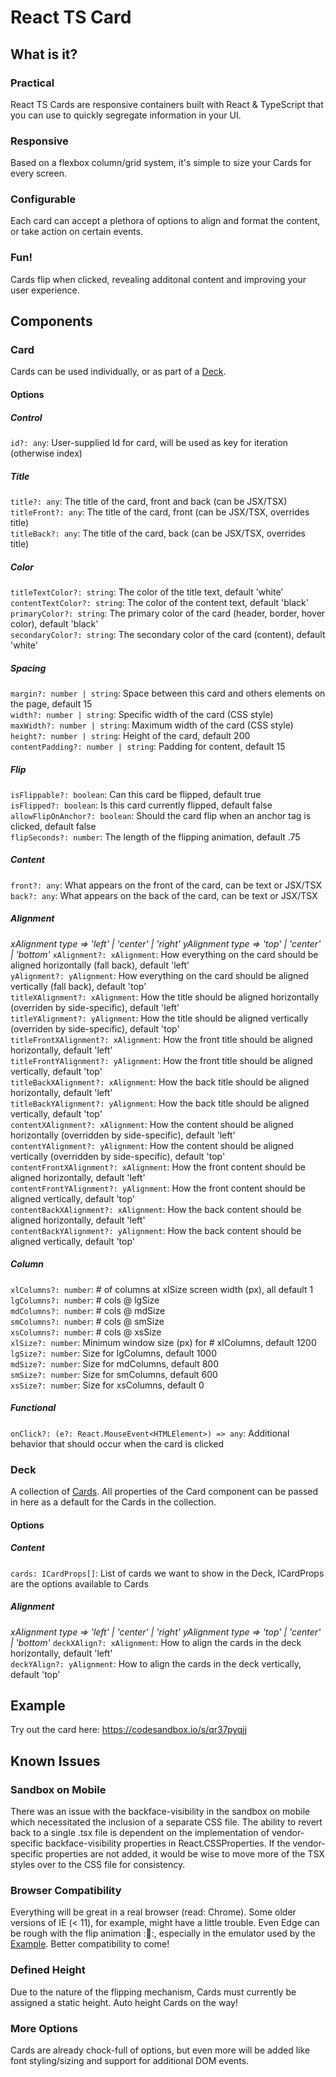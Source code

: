 React TS Card
=============

What is it?
-----------
### Practical
React TS Cards are responsive containers built with React & TypeScript that you can use to quickly segregate information in your UI.
 
### Responsive
Based on a flexbox column/grid system, it's simple to size your Cards for every screen.

### Configurable
Each card can accept a plethora of options to align and format the content, or take action on certain events.

### Fun!
Cards flip when clicked, revealing additonal content and improving your user experience.

Components
----------
### Card
Cards can be used individually, or as part of a <a href="#deck">Deck</a>.

#### Options

##### Control
`id?: any`: User-supplied Id for card, will be used as key for iteration (otherwise index)  

##### Title
`title?: any`: The title of the card, front and back (can be JSX/TSX)  
`titleFront?: any`: The title of the card, front (can be JSX/TSX, overrides title)  
`titleBack?: any`: The title of the card, back (can be JSX/TSX, overrides title)  

##### Color
`titleTextColor?: string`: The color of the title text, default 'white'  
`contentTextColor?: string`: The color of the content text, default 'black'  
`primaryColor?: string`: The primary color of the card (header, border, hover color), default 'black'  
`secondaryColor?: string`: The secondary color of the card (content), default 'white'  

##### Spacing
`margin?: number | string`: Space between this card and others elements on the page, default 15  
`width?: number | string`: Specific width of the card (CSS style)  
`maxWidth?: number | string`: Maximum width of the card (CSS style)  
`height?: number | string`: Height of the card, default 200   
`contentPadding?: number | string`: Padding for content, default 15  

##### Flip
`isFlippable?: boolean`: Can this card be flipped, default true  
`isFlipped?: boolean`: Is this card currently flipped, default false  
`allowFlipOnAnchor?: boolean`: Should the card flip when an anchor tag is clicked, default false  
`flipSeconds?: number`: The length of the flipping animation, default .75  

##### Content
`front?: any`: What appears on the front of the card, can be text or JSX/TSX  
`back?: any`: What appears on the back of the card, can be text or JSX/TSX  

##### Alignment
*xAlignment type => 'left' | 'center' | 'right'*
*yAlignment type => 'top' | 'center' | 'bottom'*
`xAlignment?: xAlignment`: How everything on the card should be aligned horizontally (fall back), default 'left'  
`yAlignment?: yAlignment`: How everything on the card should be aligned vertically (fall back), default 'top'                          
`titleXAlignment?: xAlignment`: How the title should be aligned horizontally (overriden by side-specific), default 'left'  
`titleYAlignment?: yAlignment`: How the title should be aligned vertically (overriden by side-specific), default 'top'  
`titleFrontXAlignment?: xAlignment`: How the front title should be aligned horizontally, default 'left'  
`titleFrontYAlignment?: yAlignment`: How the front title should be aligned vertically, default 'top'  
`titleBackXAlignment?: xAlignment`: How the back title should be aligned horizontally, default 'left'  
`titleBackYAlignment?: yAlignment`: How the back title should be aligned vertically, default 'top'  
`contentXAlignment?: xAlignment`: How the content should be aligned horizontally (overridden by side-specific), default 'left'  
`contentYAlignment?: yAlignment`: How the content should be aligned vertically (overridden by side-specific), default 'top'  
`contentFrontXAlignment?: xAlignment`: How the front content should be aligned horizontally, default 'left'  
`contentFrontYAlignment?: yAlignment`: How the front content should be aligned vertically, default 'top'  
`contentBackXAlignment?: xAlignment`: How the back content should be aligned horizontally, default 'left'  
`contentBackYAlignment?: yAlignment`: How the back content should be aligned vertically, default 'top'   

##### Column
`xlColumns?: number`: # of columns at xlSize screen width (px), all default 1  
`lgColumns?: number`: # cols @ lgSize  
`mdColumns?: number`: # cols @ mdSize  
`smColumns?: number`: # cols @ smSize  
`xsColumns?: number`: # cols @ xsSize  
`xlSize?: number`: Minimum window size (px) for # xlColumns, default 1200  
`lgSize?: number`: Size for lgColumns, default 1000  
`mdSize?: number`: Size for mdColumns, default 800  
`smSize?: number`: Size for smColumns, default 600  
`xsSize?: number`: Size for xsColumns, default 0  

##### Functional
`onClick?: (e?: React.MouseEvent<HTMLElement>) => any`: Additional behavior that should occur when the card is clicked  

### Deck
A collection of <a href="#card">Cards</a>.  All properties of the Card component can be passed in here as a default for the Cards in the collection.

#### Options
##### Content
`cards: ICardProps[]`: List of cards we want to show in the Deck, ICardProps are the options available to Cards  

##### Alignment
*xAlignment type => 'left' | 'center' | 'right'*
*yAlignment type => 'top' | 'center' | 'bottom'*
`deckXAlign?: xAlignment`: How to align the cards in the deck horizontally, default 'left'  
`deckYAlign?: yAlignment`: How to align the cards in the deck vertically, default 'top'  

Example
--------
Try out the card here: https://codesandbox.io/s/qr37pyqjj

Known Issues
------------
### Sandbox on Mobile
There was an issue with the backface-visibility in the sandbox on mobile which necessitated the inclusion of a separate CSS file.  The ability to revert back to a single .tsx file is dependent on the implementation of vendor-specific backface-visibility properties in React.CSSProperties.  If the vendor-specific properties are not added, it would be wise to move more of the TSX styles over to the CSS file for consistency.

### Browser Compatibility
Everything will be great in a real browser (read: Chrome).  Some older versions of IE (< 11), for example, might have a little trouble.  Even Edge can be rough with the flip animation ::facepalm::, especially in the emulator used by the <a href="#example">Example</a>.  Better compatibility to come!

### Defined Height
Due to the nature of the flipping mechanism, Cards must currently be assigned a static height.  Auto height Cards on the way!

### More Options
Cards are already chock-full of options, but even more will be added like font styling/sizing and support for additional DOM events.